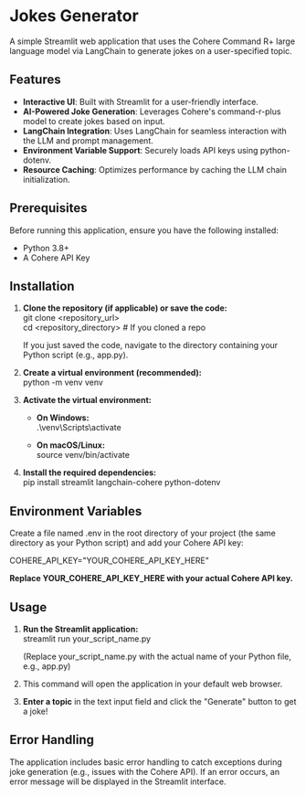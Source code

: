 # **Jokes Generator**

A simple Streamlit web application that uses the Cohere Command R+ large language model via LangChain to generate jokes on a user-specified topic.

## **Features**

* **Interactive UI**: Built with Streamlit for a user-friendly interface.  
* **AI-Powered Joke Generation**: Leverages Cohere's command-r-plus model to create jokes based on input.  
* **LangChain Integration**: Uses LangChain for seamless interaction with the LLM and prompt management.  
* **Environment Variable Support**: Securely loads API keys using python-dotenv.  
* **Resource Caching**: Optimizes performance by caching the LLM chain initialization.

## **Prerequisites**

Before running this application, ensure you have the following installed:

* Python 3.8+  
* A Cohere API Key

## **Installation**

1. **Clone the repository (if applicable) or save the code:**  
   git clone \<repository\_url\>  
   cd \<repository\_directory\> \# If you cloned a repo

   If you just saved the code, navigate to the directory containing your Python script (e.g., app.py).  
2. **Create a virtual environment (recommended):**  
   python \-m venv venv

3. **Activate the virtual environment:**  
   * **On Windows:**  
     .\\venv\\Scripts\\activate

   * **On macOS/Linux:**  
     source venv/bin/activate

4. **Install the required dependencies:**  
   pip install streamlit langchain-cohere python-dotenv

## **Environment Variables**

Create a file named .env in the root directory of your project (the same directory as your Python script) and add your Cohere API key:

COHERE\_API\_KEY="YOUR\_COHERE\_API\_KEY\_HERE"

**Replace YOUR\_COHERE\_API\_KEY\_HERE with your actual Cohere API key.**

## **Usage**

1. **Run the Streamlit application:**  
   streamlit run your\_script\_name.py

   (Replace your\_script\_name.py with the actual name of your Python file, e.g., app.py)  
2. This command will open the application in your default web browser.  
3. **Enter a topic** in the text input field and click the "Generate" button to get a joke\!

## **Error Handling**

The application includes basic error handling to catch exceptions during joke generation (e.g., issues with the Cohere API). If an error occurs, an error message will be displayed in the Streamlit interface.
